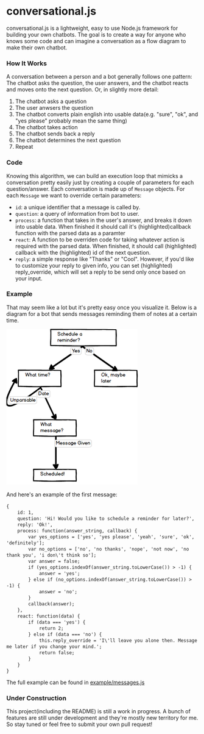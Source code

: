 # conversational.js

conversational.js is a lightweight, easy to use Node.js framework for building your own chatbots.  The goal is to create a way for anyone who knows some code and can imagine a conversation as a flow diagram to make their own chatbot.

### How It Works
A conversation between a person and a bot generally follows one pattern: The chatbot asks the question, the user answers, and the chatbot reacts and moves onto the next question.  Or, in slightly more detail:
1. The chatbot asks a question
2. The user anwsers the question
3. The chatbot converts plain english into usable data(e.g. "sure", "ok", and "yes please" probably mean the same thing)
4. The chatbot takes action 
5. The chatbot sends back a reply
6. The chatbot determines the next question
5. Repeat

### Code
Knowing this algorithm, we can build an execution loop that mimicks a conversation pretty easily just by creating a couple of parameters for each question/answer.  Each conversation is made up of `Message` objects. For each `Message` we want to override certain parameters:

 * `id`: a unique identifier that a message is called by.
 * `question`: a query of information from bot to user.
 * `process`: a function that takes in the user's answer, and breaks it down into usable data.  When finished it should call it's (highlighted)callback function with the parsed data as a paramter
 * `react`: A function to be overriden code for taking whatever action is required with the parsed data.  When finished, it should call (highlighted) callback with the (highlighted) id of the next question.
 * `reply`: a simple response like "Thanks" or "Cool".  However, if you'd like to customize your reply to given info, you can set (highlighted) reply_override, which will set a reply to be send only once based on your input.

### Example
That may seem like a lot but it's pretty easy once you visualize it.  Below is a diagram for a bot that sends messages reminding them of notes at a certain time.

![conversation flowchart](https://raw.githubusercontent.com/Joeento/conversational-js/master/example/flowchart.png)

And here's an example of the first message:
```
{
	id: 1,
	question: 'Hi! Would you like to schedule a reminder for later?',
	reply: 'Ok!',
	process: function(answer_string, callback) {
		var yes_options = ['yes', 'yes please', 'yeah', 'sure', 'ok', 'definitely'];
		var no_options = ['no', 'no thanks', 'nope', 'not now', 'no thank you', 'i don\'t think so'];
		var answer = false;
		if (yes_options.indexOf(answer_string.toLowerCase()) > -1) {
			answer = 'yes';
		} else if (no_options.indexOf(answer_string.toLowerCase()) > -1) {
			answer = 'no';
		}
		callback(answer);
	},
	react: function(data) {
		if (data === 'yes') {
			return 2;
		} else if (data === 'no') {
			this.reply_override = 'I\'ll leave you alone then. Message me later if you change your mind.';
			return false;
		}
	}
}
```
The full example can be found in [example/messages.js](https://github.com/Joeento/conversational-js/blob/master/example/messages.js)

### Under Construction
This project(including the README) is still a work in progress.  A bunch of features are still under development and they're mostly new territory for me.  So stay tuned or feel free to submit your own pull request!

